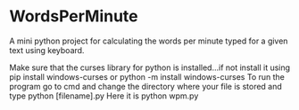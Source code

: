 # WordsPerMinute
A mini python project for calculating the words per minute typed for a given text using keyboard.

Make sure that the curses library for python is installed...if not install it using     pip install windows-curses or python -m install windows-curses
To run the program go to cmd and change the directory where your file is stored and type python [filename].py    Here it is python wpm.py
